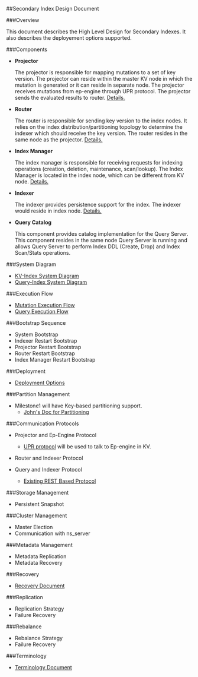 ##Secondary Index Design Document


###Overview

This document describes the High Level Design for Secondary Indexes. It also describes the deployement options supported.

###Components


- __Projector__

  The projector is responsible for mapping mutations to a set of key version. The projector can reside within the master KV node in which the mutation is generated or it can reside in separate node. The projector receives mutations from ep-engine through UPR protocol. The projector sends the evaluated results to router. [Details.](https://github.com/deepkaran/sandbox/blob/master/indexing/markdown/projector.md)

- __Router__

  The router is responsible for sending key version to the index nodes. It relies on the index distribution/partitioning topology to determine the indexer which should receive the key version. The router resides in the same node as the projector. [Details.](https://github.com/deepkaran/sandbox/blob/master/indexing/markdown/router.md)
  
- __Index Manager__

  The index manager is responsible for receiving requests for indexing operations (creation, deletion, maintenance, scan/lookup). The Index Manager is located in the index node, which can be different from KV node. [Details.](https://github.com/deepkaran/sandbox/blob/master/indexing/markdown/index_manager.md)
  
- __Indexer__

  The indexer provides persistence support for the index. The indexer would reside in index node.     [Details.](https://github.com/deepkaran/sandbox/blob/master/indexing/markdown/indexer.md)
  
- __Query Catalog__

  This component provides catalog implementation for the Query Server. This component resides in the same node Query Server is running and allows Query Server to perform Index DDL (Create, Drop) and Index Scan/Stats operations.


###System Diagram

- [KV-Index System Diagram](markdown/system.md)
- [Query-Index System Diagram](markdown/system_query.md)

###Execution Flow

* [Mutation Execution Flow](markdown/mutation.md)
* [Query Execution Flow](markdown/query.md)

###Bootstrap Sequence

* System Bootstrap
* Indexer Restart Bootstrap
* Projector Restart Bootstrap
* Router Restart Bootstrap
* Index Manager Restart Bootstrap

###Deployment

- [Deployment Options](markdown/deployment.md)

###Partition Management
* Milestone1 will have Key-based partitioning support. 
  * [John's Doc for Partitioning](https://docs.google.com/document/d/1eF3rJ63iv1awnfLkAQLmVmILBdgD4Vzc0IsCpTxmXgY/edit)

###Communication Protocols

* Projector and Ep-Engine Protocol
  * [UPR protocol](https://github.com/couchbaselabs/cbupr/blob/master/index.md) will be used to talk to Ep-engine in KV. 

* Router and Indexer Protocol
* Query and Indexer Protocol
  * [Existing REST Based Protocol](https://docs.google.com/document/d/1j9D4ryOi1d5CNY5EkoRuU_fc5Q3i_QwIs3zU9uObbJY/edit)

###Storage Management
* Persistent Snapshot 

###Cluster Management
* Master Election
* Communication with ns_server

###Metadata Management
* Metadata Replication
* Metadata Recovery

###Recovery
* [Recovery Document](https://docs.google.com/document/d/1rNJSVs80TtvY0gpoebsBwzhqWRBJnieSuLTnxuDzUTQ/edit) 

###Replication
* Replication Strategy
* Failure Recovery

###Rebalance
* Rebalance Strategy
* Failure Recovery

###Terminology

* [Terminology Document](markdown/terminology.md)
